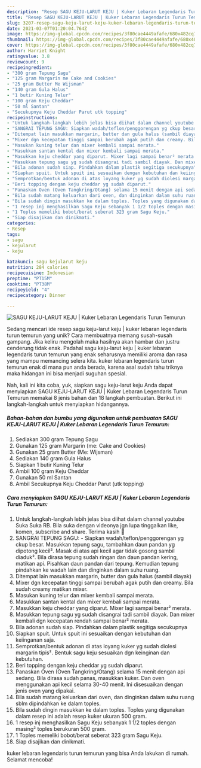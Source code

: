 ```yaml
---
description: "Resep SAGU KEJU-LARUT KEJU | Kuker Lebaran Legendaris Turun Temurun Anti Gagal"
title: "Resep SAGU KEJU-LARUT KEJU | Kuker Lebaran Legendaris Turun Temurun Anti Gagal"
slug: 3207-resep-sagu-keju-larut-keju-kuker-lebaran-legendaris-turun-temurun-anti-gagal
date: 2021-03-07T01:20:04.764Z
image: https://img-global.cpcdn.com/recipes/3f80cae4449afafe/680x482cq70/sagu-keju-larut-keju-kuker-lebaran-legendaris-turun-temurun-foto-resep-utama.jpg
thumbnail: https://img-global.cpcdn.com/recipes/3f80cae4449afafe/680x482cq70/sagu-keju-larut-keju-kuker-lebaran-legendaris-turun-temurun-foto-resep-utama.jpg
cover: https://img-global.cpcdn.com/recipes/3f80cae4449afafe/680x482cq70/sagu-keju-larut-keju-kuker-lebaran-legendaris-turun-temurun-foto-resep-utama.jpg
author: Harriet Knight
ratingvalue: 3.8
reviewcount: 9
recipeingredient:
- "300 gram Tepung Sagu"
- "125 gram Margarin me Cake and Cookies"
- "25 gram Butter Me Wijsman"
- "140 gram Gula Halus"
- "1 butir Kuning Telur"
- "100 gram Keju Cheddar"
- "50 ml Santan"
- "Secukupnya Keju Cheddar Parut utk topping"
recipeinstructions:
- "Untuk langkah-langkah lebih jelas bisa diihat dalam channel youtube Suka Suka RB. Bila suka dengan videonya jgn lupa tinggalkan like, komen, subscribe and share. Terima kasih 🙏"
- "SANGRAI TEPUNG SAGU: Siapkan wadah/teflon/penggorengan yg ckup besar. Masukkan tepung sagu, tambahkan daun pandan yg dipotong kecil². Masak di atas api kecil agar tidak gosong sambil diaduk². Bila dirasa tepung sudah ringan dan daun pandan kering, matikan api. Pisahkan daun pandan dari tepung. Kemudian tepung pindahkan ke wadah lain dan dinginkan dalam suhu ruang."
- "Ditempat lain masukkan margarin, butter dan gula halus (sambil diayak)"
- "Mixer dgn kecepatan tinggi sampai berubah agak putih dan creamy. Bila sudah creamy matikan mixer."
- "Masukan kuning telur dan mixer kembali sampai merata."
- "Masukkan santan kental dan mixer kembali sampai merata."
- "Masukkan keju cheddar yang diparut. Mixer lagi sampai benar² merata."
- "Masukkan tepung sagu yg sudah disangrai tadi sambil diayak. Dan mixer kembali dgn kecepatan rendah sampai benar² merata."
- "Bila adonan sudah siap. Pindahkan dalam plastik segitiga secukupnya"
- "Siapkan spuit. Untuk spuit ini sesuaikan dengan kebutuhan dan keiinganan saja."
- "Semprotkan/bentuk adonan di atas loyang kuker yg sudah diolesi margarin tipis². Bentuk sagu keju sesuaikan dgn keinginan dan kebutuhan."
- "Beri topping dengan keju cheddar yg sudah diparut."
- "Panaskan Oven (Oven Tangkring/Otang) selama 15 menit dengan api sedang. Bila dirasa sudah panas, masukkan kuker. Dan oven menggunakan api kecil selama 30-40 menit. Ini disesuaikan dengan jenis oven yang dipakai."
- "Bila sudah matang keluarkan dari oven, dan dinginkan dalam suhu ruang sblm dipindahkan ke dalam toples."
- "Bila sudah dingin masukkan ke dalam toples. Toples yang digunakan dalam resep ini adalah resep kuker ukuran 500 gram."
- "1 resep inj menghasilkan Sagu Keju sebanyak 1 1/2 toples dengan masing² toples berukuran 500 gram."
- "1 Toples memeliki bobot/berat seberat 323 gram Sagu Keju."
- "Siap disajikan dan dinikmati."
categories:
- Resep
tags:
- sagu
- kejularut
- keju

katakunci: sagu kejularut keju 
nutrition: 284 calories
recipecuisine: Indonesian
preptime: "PT15M"
cooktime: "PT38M"
recipeyield: "4"
recipecategory: Dinner

---
```



![SAGU KEJU-LARUT KEJU | Kuker Lebaran Legendaris Turun Temurun](https://img-global.cpcdn.com/recipes/3f80cae4449afafe/680x482cq70/sagu-keju-larut-keju-kuker-lebaran-legendaris-turun-temurun-foto-resep-utama.jpg)

Sedang mencari ide resep sagu keju-larut keju | kuker lebaran legendaris turun temurun yang unik? Cara membuatnya memang susah-susah gampang. Jika keliru mengolah maka hasilnya akan hambar dan justru cenderung tidak enak. Padahal sagu keju-larut keju | kuker lebaran legendaris turun temurun yang enak seharusnya memiliki aroma dan rasa yang mampu memancing selera kita.
 kuker lebaran legendaris turun temurun enak di mana pun anda berada, karena asal sudah tahu triknya maka hidangan ini bisa menjadi suguhan spesial.




Nah, kali ini kita coba, yuk, siapkan sagu keju-larut keju  Anda dapat menyiapkan SAGU KEJU-LARUT KEJU | Kuker Lebaran Legendaris Turun Temurun memakai 8 jenis bahan dan 18 langkah pembuatan. Berikut ini langkah-langkah untuk menyiapkan hidangannya.

<!--inarticleads1-->

##### Bahan-bahan dan bumbu yang digunakan untuk pembuatan SAGU KEJU-LARUT KEJU | Kuker Lebaran Legendaris Turun Temurun:

1. Sediakan 300 gram Tepung Sagu
1. Gunakan 125 gram Margarin (me: Cake and Cookies)
1. Gunakan 25 gram Butter (Me: Wijsman)
1. Sediakan 140 gram Gula Halus
1. Siapkan 1 butir Kuning Telur
1. Ambil 100 gram Keju Cheddar
1. Gunakan 50 ml Santan
1. Ambil Secukupnya Keju Cheddar Parut (utk topping)




<!--inarticleads2-->

##### Cara menyiapkan SAGU KEJU-LARUT KEJU | Kuker Lebaran Legendaris Turun Temurun:

1. Untuk langkah-langkah lebih jelas bisa diihat dalam channel youtube Suka Suka RB. Bila suka dengan videonya jgn lupa tinggalkan like, komen, subscribe and share. Terima kasih 🙏
1. SANGRAI TEPUNG SAGU: - Siapkan wadah/teflon/penggorengan yg ckup besar. Masukkan tepung sagu, tambahkan daun pandan yg dipotong kecil². Masak di atas api kecil agar tidak gosong sambil diaduk². Bila dirasa tepung sudah ringan dan daun pandan kering, matikan api. Pisahkan daun pandan dari tepung. Kemudian tepung pindahkan ke wadah lain dan dinginkan dalam suhu ruang.
1. Ditempat lain masukkan margarin, butter dan gula halus (sambil diayak)
1. Mixer dgn kecepatan tinggi sampai berubah agak putih dan creamy. Bila sudah creamy matikan mixer.
1. Masukan kuning telur dan mixer kembali sampai merata.
1. Masukkan santan kental dan mixer kembali sampai merata.
1. Masukkan keju cheddar yang diparut. Mixer lagi sampai benar² merata.
1. Masukkan tepung sagu yg sudah disangrai tadi sambil diayak. Dan mixer kembali dgn kecepatan rendah sampai benar² merata.
1. Bila adonan sudah siap. Pindahkan dalam plastik segitiga secukupnya
1. Siapkan spuit. Untuk spuit ini sesuaikan dengan kebutuhan dan keiinganan saja.
1. Semprotkan/bentuk adonan di atas loyang kuker yg sudah diolesi margarin tipis². Bentuk sagu keju sesuaikan dgn keinginan dan kebutuhan.
1. Beri topping dengan keju cheddar yg sudah diparut.
1. Panaskan Oven (Oven Tangkring/Otang) selama 15 menit dengan api sedang. Bila dirasa sudah panas, masukkan kuker. Dan oven menggunakan api kecil selama 30-40 menit. Ini disesuaikan dengan jenis oven yang dipakai.
1. Bila sudah matang keluarkan dari oven, dan dinginkan dalam suhu ruang sblm dipindahkan ke dalam toples.
1. Bila sudah dingin masukkan ke dalam toples. Toples yang digunakan dalam resep ini adalah resep kuker ukuran 500 gram.
1. 1 resep inj menghasilkan Sagu Keju sebanyak 1 1/2 toples dengan masing² toples berukuran 500 gram.
1. 1 Toples memeliki bobot/berat seberat 323 gram Sagu Keju.
1. Siap disajikan dan dinikmati.




 kuker lebaran legendaris turun temurun yang bisa Anda lakukan di rumah. Selamat mencoba!
